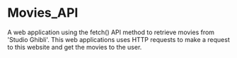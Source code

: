# Movies_API
A web application using the fetch() API method to retrieve movies from 'Studio Ghibli'. This web applications uses HTTP requests to make a request to this website and get the movies to the user.
